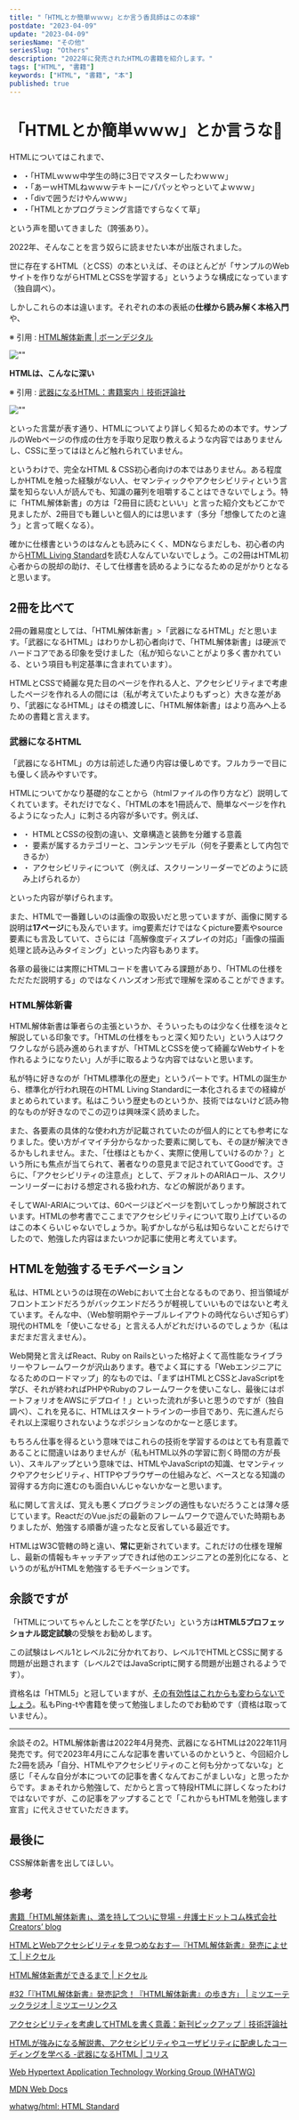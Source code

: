 ```yaml
---
title: "「HTMLとか簡単ｗｗｗ」とか言う香具師はこの本嫁"
postdate: "2023-04-09"
update: "2023-04-09"
seriesName: "その他"
seriesSlug: "Others"
description: "2022年に発売されたHTMLの書籍を紹介します。"
tags: ["HTML", "書籍"]
keywords: ["HTML", "書籍", "本"]
published: true
---
```


# 「HTMLとか簡単ｗｗｗ」とか言うな👿

HTMLについてはこれまで、

- ・「HTMLｗｗｗ中学生の時に3日でマスターしたわｗｗｗ」
- ・「あーｗHTMLねｗｗｗテキトーにパパッとやっといてよｗｗｗ」
- ・「divで囲うだけやんｗｗｗ」
- ・「HTMLとかプログラミング言語ですらなくて草」

という声を聞いてきました（誇張あり）。

2022年、そんなことを言う奴らに読ませたい本が出版されました。

世に存在するHTML（とCSS）の本といえば、そのほとんどが「サンプルのWebサイトを作りながらHTMLとCSSを学習する」というような構成になっています（独自調べ）。

しかしこれらの本は違います。それぞれの本の表紙の**仕様から読み解く本格入門**や、

※ 引用 : [HTML解体新書 | ボーンデジタル](https://www.borndigital.co.jp/book/25999.html)

<div style="width: 40%">

![""](./images/image01.png)

</div>

**HTMLは、こんなに深い**

※ 引用 : [武器になるHTML：書籍案内｜技術評論社](https://gihyo.jp/book/2022/978-4-297-13132-6)

<div style="width: 40%">

![""](./images/9784297131326.jpg)

</div>


といった言葉が表す通り、HTMLについてより詳しく知るための本です。サンプルのWebページの作成の仕方を手取り足取り教えるような内容ではありませんし、CSSに至ってはほとんど触れられていません。

というわけで、完全なHTML & CSS初心者向けの本ではありません。ある程度しかHTMLを触った経験がない人、セマンティックやアクセシビリティという言葉を知らない人が読んでも、知識の羅列を咀嚼することはできないでしょう。特に「HTML解体新書」の方は「2冊目に読むといい」と言った紹介文もどこかで見ましたが、2冊目でも難しいと個人的には思います（多分「想像してたのと違う」と言って眠くなる）。

確かに仕様書というのはなんとも読みにくく、MDNならまだしも、初心者の内から[HTML Living Standard](https://html.spec.whatwg.org/multipage/)を読む人なんていないでしょう。この2冊はHTML初心者からの脱却の助け、そして仕様書を読めるようになるための足がかりとなると思います。

## 2冊を比べて

2冊の難易度としては、「HTML解体新書」>「武器になるHTML」だと思います。「武器になるHTML」はわりかし初心者向けで、「HTML解体新書」は硬派でハードコアである印象を受けました（私が知らないことがより多く書かれている、という項目も判定基準に含まれています）。


HTMLとCSSで綺麗な見た目のページを作れる人と、アクセシビリティまで考慮したページを作れる人の間には（私が考えていたよりもずっと）大きな差があり、「武器になるHTML」はその橋渡しに、「HTML解体新書」はより高みへ上るための書籍と言えます。

### 武器になるHTML

「武器になるHTML」の方は前述した通り内容は優しめです。フルカラーで目にも優しく読みやすいです。

HTMLについてかなり基礎的なことから（htmlファイルの作り方など）説明してくれています。それだけでなく、「HTMLの本を1冊読んで、簡単なページを作れるようになった人」に刺さる内容が多いです。例えば、

- ・ HTMLとCSSの役割の違い、文章構造と装飾を分離する意義
- ・ 要素が属するカテゴリーと、コンテンツモデル（何を子要素として内包できるか）
- ・ アクセシビリティについて（例えば、スクリーンリーダーでどのように読み上げられるか）

といった内容が挙げられます。

また、HTMLで一番難しいのは画像の取扱いだと思っていますが、画像に関する説明は**17ページ**にも及んでいます。img要素だけではなくpicture要素やsource要素にも言及していて、さらには「高解像度ディスプレイの対応」「画像の描画処理と読み込みタイミング」といった内容もあります。

各章の最後には実際にHTMLコードを書いてみる課題があり、「HTMLの仕様をただただ説明する」のではなくハンズオン形式で理解を深めることができます。

### HTML解体新書

HTML解体新書は筆者らの主張というか、そういったものは少なく仕様を淡々と解説している印象です。「HTMLの仕様をもっと深く知りたい」という人はワクワクしながら読み進められますが、「HTMLとCSSを使って綺麗なWebサイトを作れるようになりたい」人が手に取るような内容ではないと思います。

私が特に好きなのが「HTML標準化の歴史」というパートです。HTMLの誕生から、標準化が行われ現在のHTML Living Standardに一本化されるまでの経緯がまとめられています。私はこういう歴史ものというか、技術ではないけど読み物的なものが好きなのでこの辺りは興味深く読めました。

また、各要素の具体的な使われ方が記載されていたのが個人的にとても参考になりました。使い方がイマイチ分からなかった要素に関しても、その謎が解決できるかもしれません。また、「仕様はともかく、実際に使用していけるのか？」という所にも焦点が当てられて、著者なりの意見まで記されていてGoodです。さらに、「アクセシビリティの注意点」として、デフォルトのARIAロール、スクリーンリーダーにおける想定される扱われ方、などの解説があります。

そしてWAI-ARIAについては、60ページほどページを割いてしっかり解説されています。HTMLの参考書でここまでアクセシビリティについて取り上げているのはこの本くらいじゃないでしょうか。恥ずかしながら私は知らないことだらけでしたので、勉強した内容はまたいつか記事に使用と考えています。

## HTMLを勉強するモチベーション

私は、HTMLというのは現在のWebにおいて土台となるものであり、担当領域がフロントエンドだろうがバックエンドだろうが軽視していいものではないと考えています。そんな中、（Web黎明期やテーブルレイアウトの時代ならいざ知らず）現代のHTMLを「使いこなせる」と言える人がどれだけいるのでしょうか（私はまだまだ言えません）。

Web開発と言えばReact、Ruby on Railsといった格好よくて高性能なライブラリーやフレームワークが沢山あります。巷でよく耳にする「Webエンジニアになるためのロードマップ」的なものでは、「まずはHTMLとCSSとJavaScriptを学び、それが終わればPHPやRubyのフレームワークを使いこなし、最後にはポートフォリオをAWSにデプロイ！」といった流れが多いと思うのですが（独自調べ）、これを見るに、HTMLはスタートラインの一歩目であり、先に進んだらそれ以上深堀りされないようなポジションなのかなーと感じます。

もちろん仕事を得るという意味ではこれらの技術を学習するのはとても有意義であることに間違いはありませんが（私もHTML以外の学習に割く時間の方が長い）、スキルアップという意味では、HTMLやJavaScriptの知識、セマンティックやアクセシビリティ、HTTPやブラウザーの仕組みなど、ベースとなる知識の習得する方向に進むのも面白いんじゃないかなーと思います。

私に関して言えば、覚えも悪くプログラミングの適性もないだろうことは薄々感じています。ReactだのVue.jsだの最新のフレームワークで遊んでいた時期もありましたが、勉強する順番が違ったなと反省している最近です。

HTMLはW3C管轄の時と違い、**常に**更新されています。これだけの仕様を理解し、最新の情報もキャッチアップできれば他のエンジニアとの差別化になる、というのが私がHTMLを勉強するモチベーションです。

## 余談ですが

「HTMLについてちゃんとしたことを学びたい」という方は**HTML5プロフェッショナル認定試験**の受験をお勧めします。

この試験はレベル1とレベル2に分かれており、レベル1でHTMLとCSSに関する問題が出題されます（レベル2ではJavaScriptに関する問題が出題されるようです）。

資格名は「HTML5」と冠していますが、[その有効性はこれからも変わらないでしょう](https://html5exam.jp/measures/column_01.html)。私もPing-tや書籍を使って勉強しましたのでお勧めです（資格は取っていません）。

---

余談その2。HTML解体新書は2022年4月発売、武器になるHTMLは2022年11月発売です。何で2023年4月にこんな記事を書いているのかというと、今回紹介した2冊を読み「自分、HTMLやアクセシビリティのこと何も分かってないな」と感じ「そんな自分が本についての記事を書くなんておこがましいな」と思ったからです。まぁそれから勉強して、だからと言って特段HTMLに詳しくなったわけではないですが、この記事をアップすることで「これからもHTMLを勉強します宣言」に代えさせていただきます。

## 最後に

CSS解体新書を出してほしい。

## 参考

[書籍「HTML解体新書」、満を持してついに登場 - 弁護士ドットコム株式会社 Creators’ blog](https://creators.bengo4.com/entry/2022/04/04/120000)

[HTMLとWebアクセシビリティを見つめなおす​―『HTML解体新書』発売に​よせて | ドクセル](https://www.docswell.com/s/momdo/54MX1Z-20220519)

[HTML解体新書ができるまで | ドクセル](https://www.docswell.com/s/momdo/5JNJVZ-20220407)

[#32「『HTML解体新書』発売記念！『HTML解体新書』の歩き方」 | ミツエーテックラジオ | ミツエーリンクス](https://www.mitsue.co.jp/knowledge/tech_radio/202204/21_1724.html)

[アクセシビリティを考慮してHTMLを書く意義：新刊ピックアップ｜技術評論社](https://gihyo.jp/book/pickup/2023/0003)

[HTMLが強みになる解説書、アクセシビリティやユーザビリティに配慮したコーディングを学べる -武器になるHTML | コリス](https://coliss.com/articles/book-review/isbn-9784297131326.html)

[Web Hypertext Application Technology Working Group (WHATWG)](https://whatwg.org/)

[MDN Web Docs](https://developer.mozilla.org/ja/docs/Web)

[whatwg/html: HTML Standard](https://github.com/whatwg/html)
